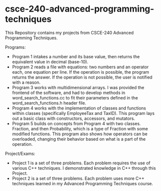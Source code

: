 # csce-240-advanced-programming-techniques
This Repository contains my projects from CSCE-240 Advanced Programming Techniques.

Programs:

- Program 1 intakes a number and its base value, then returns the equivalent value in decimal (base-10).
- Program 2 reads a file with equations: two numbers and an operator each, one equation per line. If the 
operation is possible, the program returns the answer. If the operation is not possible, the user is 
notified with a reason.
- Program 3 works with multidimensional arrays. I was provided the frontend of the software, and had to 
develop methods in word_search_functions.cc to fit their parameters defined in the word_search_functions.h 
header file.
- Program 4 works with the implementation of classes and functions within classes (specifically EmployeeTax and 
TaxID). This program lays out a basic class with constructors, accessors, and mutators.
- Program 5 builds on concepts from Program 4 with two classes. Fraction, and then Probability, which is a type of 
Fraction with some modified functions. This program also shows how operators can be overloaded, changing their 
behavior based on what is a part of the operation.

Project/Exams:

- Project 1 is a set of three problems. Each problem requires the use of various C++ techniques. I demonstrated knowledge in C++ through this Project.
- Project 2 is a set of three problems. Each problem uses more C++ techniques learned in my Advanced Programming 
Techniques course.
